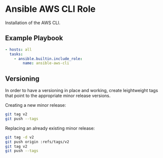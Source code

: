 Ansible AWS CLI Role
====================

Installation of the AWS CLI.

## Example Playbook

```yaml
- hosts: all
  tasks:
    - ansible.builtin.include_role:
        name: ansible-aws-cli
```

## Versioning

In order to have a versioning in place and working, create leightweight tags that point to the appropriate minor release versions.

Creating a new minor release:

```bash
git tag v2
git push --tags
```

Replacing an already existing minor release:

```bash
git tag -d v2
git push origin :refs/tags/v2
git tag v2
git push --tags
```
